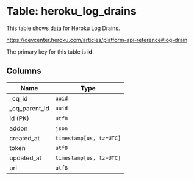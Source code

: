 # Table: heroku_log_drains

This table shows data for Heroku Log Drains.

https://devcenter.heroku.com/articles/platform-api-reference#log-drain

The primary key for this table is **id**.

## Columns

| Name          | Type          |
| ------------- | ------------- |
|_cq_id|`uuid`|
|_cq_parent_id|`uuid`|
|id (PK)|`utf8`|
|addon|`json`|
|created_at|`timestamp[us, tz=UTC]`|
|token|`utf8`|
|updated_at|`timestamp[us, tz=UTC]`|
|url|`utf8`|
